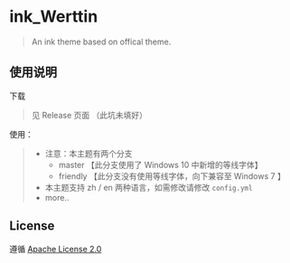 # ink_Werttin

> An ink theme based on offical theme.

## 使用说明

下载

> 见 Release 页面 （此坑未填好）

使用：

>  - 注意：本主题有两个分支
>    - master   【此分支使用了 Windows 10 中新增的等线字体】
>    - friendly 【此分支没有使用等线字体，向下兼容至 Windows 7 】
>  - 本主题支持 zh / en 两种语言，如需修改请修改 `config.yml` 
>  - more..

## License

遵循 [Apache License 2.0](https://github.com/Skimige/ink_Werttin/blob/master/LICENSE)
